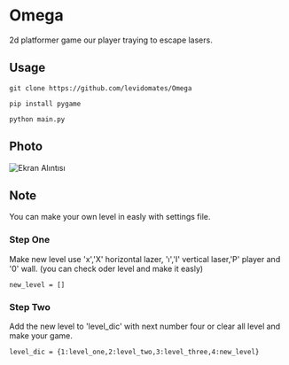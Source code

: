 # Omega
2d platformer game our player traying to escape lasers.

## Usage

```git clone https://github.com/levidomates/Omega```

```pip install pygame```

```python main.py```

## Photo 

![Ekran Alıntısı](https://user-images.githubusercontent.com/65045005/210205397-415f8388-4685-4f3e-b778-18d7843d0f6e.PNG)


## Note 

You can make your own level in easly with settings file.

### Step One

Make new level use  'x','X' horizontal lazer, 'ı','I' vertical laser,'P' player and '0' wall. (you can check oder level and make it easly)

`new_level = []`

### Step Two

Add the new level to 'level_dic' with next number four or clear all level and make your game.

`level_dic = {1:level_one,2:level_two,3:level_three,4:new_level}`
